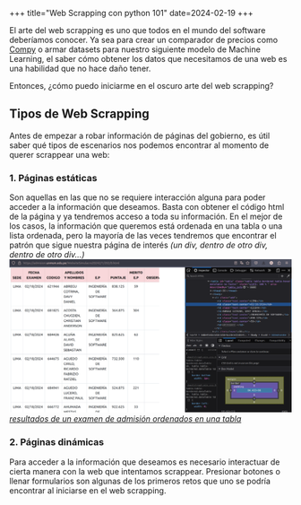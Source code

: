 +++
title="Web Scrapping con python 101"
date=2024-02-19
+++

El arte del web scrapping es uno que todos en el mundo del software deberíamos conocer. Ya sea para crear un comparador de precios como [Compy](https://compy.pe/) o armar datasets para nuestro siguiente modelo de Machine Learning, el saber cómo obtener los datos que necesitamos de una web es una habilidad que no hace daño tener.

Entonces, ¿cómo puedo iniciarme en el oscuro arte del web scrapping?

## Tipos de Web Scrapping

Antes de empezar a robar información de páginas del gobierno, es útil saber qué tipos de escenarios nos podemos encontrar al momento de querer scrappear una web:

### 1. Páginas estáticas

Son aquellas en las que no se requiere interacción alguna para poder acceder a la información que deseamos. Basta con obtener el código html de la página y ya tendremos acceso a toda su información. En el mejor de los casos, la información que queremos está ordenada en una tabla o una lista ordenada, pero la mayoría de las veces tendremos que encontrar el patrón que sigue nuestra página de interés <em>(un div, dentro de otro div, dentro de otro div...)</em>
![alt text](image.png)
_[resultados de un examen de admisión ordenados en una tabla](https://admision.unmsm.edu.pe/WebsiteSimulacro20242/1/202/0.html)_

### 2. Páginas dinámicas

Para acceder a la información que deseamos es necesario interactuar de cierta manera con la web que intentamos scrappear. Presionar botones o llenar formularios son algunas de los primeros retos que uno se podría encontrar al iniciarse en el web scrapping.
